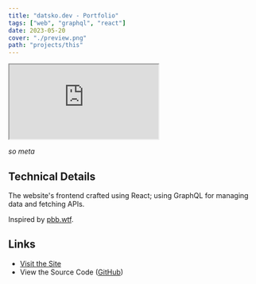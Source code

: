 ```yaml
---
title: "datsko.dev - Portfolio"
tags: ["web", "graphql", "react"]
date: 2023-05-20
cover: "./preview.png"
path: "projects/this"
---
```

<iframe src="https://datsko.dev/" style={{width: "100%", height: "500px"}} title=""></iframe>

_so meta_
## Technical Details

The website's frontend crafted using React; using GraphQL for managing data and fetching APIs.

Inspired by [pbb.wtf](https://github.com/sleepymalc/pbb.wtf).

## Links
- [Visit the Site](https://datsko.dev)
- View the Source Code ([GitHub](https://datsko.dev))